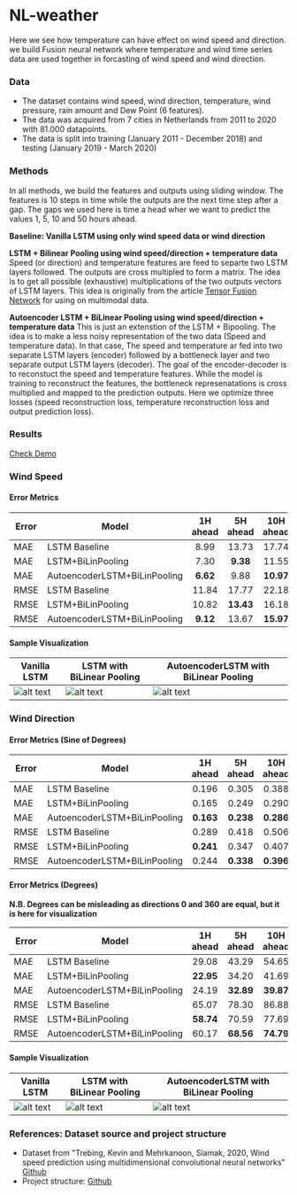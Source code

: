 # NL-weather

Here we see how temperature can have effect on wind speed and direction. we build Fusion neural network where temperature and wind time series data are used together in forcasting of wind speed and wind direction. 

### Data

- The dataset contains wind speed, wind direction, temperature, wind pressure, rain amount and Dew Point (6 features). 
- The data was acquired from 7 cities in Netherlands from 2011 to 2020 with 81.000 datapoints. 
- The data is split into training (January 2011 - December 2018) and testing (January 2019 - March 2020)

### Methods
In all methods, we build the features and outputs using sliding window. The features is 10 steps in time while the outputs are the next time step after a gap. The gaps we used here is time a head wher we want to predict the values 1, 5, 10 and 50 hours ahead.  

**Baseline: Vanilla LSTM using only wind speed data or wind direction**

**LSTM + Bilinear Pooling using wind speed/direction + temperature data**
Speed (or direction) and temperature features are feed to separte two LSTM layers followed. The outputs are cross multipled to form a matrix. The idea is to get all possible (exhaustive) multiplications of the two outputs vectors of LSTM layers. This idea is originally from the article [Tensor Fusion Network](https://arxiv.org/abs/1707.07250) for using on multimodal data.

**Autoencoder LSTM + BiLinear Pooling using wind speed/direction + temperature data**
This is just an extenstion of the LSTM + Bipooling. The idea is to make a less noisy representation of the two data (Speed and temperature data). In that case, The speed and temperature ar fed into two separate LSTM layers (encoder) followed by a bottleneck layer and two separate output LSTM layers (decoder). The goal of the encoder-decoder is to reconstuct the speed and temperature features. While the model is training to reconstruct the features, the bottleneck represenatations is cross multiplied and mapped to the prediction outputs. Here we optimize three losses (speed reconstruction loss, temperature reconstruction loss and output prediction loss).


### Results
[Check Demo](https://github.com/mhmdrdwn/NLweather/blob/main/demo.ipynb)

### Wind Speed

#### Error Metrics

| Error | Model                        | 1H ahead | 5H ahead|10H ahead  |50H ahead    |
|-------| ---------------------------- |:--------:|:-------:|:---------:|:-----------:|
| MAE   | LSTM Baseline                |  8.99    |  13.73  |   17.74   |  18.91      |
| MAE   | LSTM+BiLinPooling            |  7.30    |**9.38** |   11.55   |  17.33      | 
| MAE   | AutoencoderLSTM+BiLinPooling | **6.62** |  9.88   | **10.97** |  **16.45**  |
| RMSE  | LSTM Baseline                | 11.84    |  17.77  |   22.18   |  24.19      |
| RMSE  | LSTM+BiLinPooling            | 10.82    |**13.43**|   16.18   |  22.81      |
| RMSE  | AutoencoderLSTM+BiLinPooling |  **9.12**|  13.67  | **15.97** |  **21.85**  |


#### Sample Visualization

| Vanilla LSTM  | LSTM with BiLinear Pooling | AutoencoderLSTM with BiLinear Pooling |
|---------------| ---------------------------|-------------------------------------- |
| ![alt text](https://github.com/mhmdrdwn/NLweather/blob/main/plots/lstm_speed.png) | ![alt text](https://github.com/mhmdrdwn/NLweather/blob/main/plots/lstm_bi_speed.png) | ![alt text](https://github.com/mhmdrdwn/NLweather/blob/main/plots/ae_bi_speed.png) |


### Wind Direction

#### Error Metrics (Sine of Degrees)

| Error | Model                        | 1H ahead  | 5H ahead  |10H ahead  |50H ahead  |
|-------| ---------------------------- |:---------:|:---------:|:---------:|:---------:|
| MAE   | LSTM Baseline                |  0.196    |  0.305    |   0.388   |  0.537    |
| MAE   | LSTM+BiLinPooling            |  0.165    |  0.249    |   0.290   |  0.494    |
| MAE   | AutoencoderLSTM+BiLinPooling |  **0.163**|  **0.238**| **0.286** |  **0.470**|
| RMSE  | LSTM Baseline                |  0.289    |  0.418    |   0.506   |  0.637    |
| RMSE  | LSTM+BiLinPooling            |  **0.241**|  0.347    |   0.407   |  0.599    |
| RMSE  | AutoencoderLSTM+BiLinPooling |  0.244    |  **0.338**| **0.396** |  **0.576**|


#### Error Metrics (Degrees)

**N.B. Degrees can be misleading as directions 0 and 360 are equal, but it is here for visualization**

| Error | Model                        | 1H ahead  | 5H ahead  |10H ahead  |50H ahead    |
|-------| ---------------------------- |:---------:|:---------:|:---------:|:-----------:|
| MAE   | LSTM Baseline                |  29.08    |  43.29    |   54.65   |  69.39      | 
| MAE   | LSTM+BiLinPooling            |  **22.95**|  34.20    |   41.69   |  65.93      | 
| MAE   | AutoencoderLSTM+BiLinPooling |  24.19    |**32.89**  | **39.87** | **65.72**   |
| RMSE  | LSTM Baseline                |  65.07    |  78.30    |   86.88   | **91.49**   |
| RMSE  | LSTM+BiLinPooling            |  **58.74**|  70.59    |   77.69   |  93.05      |
| RMSE  | AutoencoderLSTM+BiLinPooling |  60.17    |**68.56**  | **74.79** |    94.68    |


#### Sample Visualization

| Vanilla LSTM  | LSTM with BiLinear Pooling | AutoencoderLSTM with BiLinear Pooling |
|---------------| -------------------------- | ------------------------------------- |
| ![alt text](https://github.com/mhmdrdwn/NLweather/blob/main/plots/lstm_dir.png) | ![alt text](https://github.com/mhmdrdwn/NLweather/blob/main/plots/lstm_bi_dir.png) | ![alt text](https://github.com/mhmdrdwn/NLweather/blob/main/plots/ae_bi_dir.png) |


### References: Dataset source and project structure
- Dataset from "Trebing, Kevin and Mehrkanoon, Siamak, 2020, Wind speed prediction using multidimensional convolutional neural networks" [Github](https://github.com/HansBambel/multidim_conv)
- Project structure: [Github](https://github.com/ossez-com/python-project-structure-sample)

